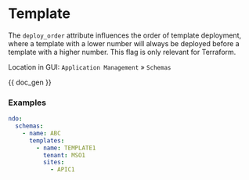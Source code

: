 # Template

The `deploy_order` attribute influences the order of template deployment, where a template with a lower number will always be deployed before a template with a higher number. This flag is only relevant for Terraform.

Location in GUI:
`Application Management` » `Schemas`

{{ doc_gen }}

### Examples

```yaml
ndo:
  schemas:
    - name: ABC
      templates:
        - name: TEMPLATE1
          tenant: MSO1
          sites:
            - APIC1
```
